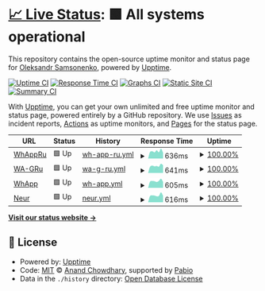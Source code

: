 # [📈 Live Status](https://demo.upptime.js.org): <!--live status--> **🟩 All systems operational**

This repository contains the open-source uptime monitor and status page for [Oleksandr Samsonenko](https://demo.upptime.js.org), powered by [Upptime](https://github.com/upptime/upptime).

[![Uptime CI](https://github.com/oleksandrsamsonenko/upptime/workflows/Uptime%20CI/badge.svg)](https://github.com/oleksandrsamsonenko/upptime/actions?query=workflow%3A%22Uptime+CI%22)
[![Response Time CI](https://github.com/oleksandrsamsonenko/upptime/workflows/Response%20Time%20CI/badge.svg)](https://github.com/oleksandrsamsonenko/upptime/actions?query=workflow%3A%22Response+Time+CI%22)
[![Graphs CI](https://github.com/oleksandrsamsonenko/upptime/workflows/Graphs%20CI/badge.svg)](https://github.com/oleksandrsamsonenko/upptime/actions?query=workflow%3A%22Graphs+CI%22)
[![Static Site CI](https://github.com/oleksandrsamsonenko/upptime/workflows/Static%20Site%20CI/badge.svg)](https://github.com/oleksandrsamsonenko/upptime/actions?query=workflow%3A%22Static+Site+CI%22)
[![Summary CI](https://github.com/oleksandrsamsonenko/upptime/workflows/Summary%20CI/badge.svg)](https://github.com/oleksandrsamsonenko/upptime/actions?query=workflow%3A%22Summary+CI%22)

With [Upptime](https://upptime.js.org), you can get your own unlimited and free uptime monitor and status page, powered entirely by a GitHub repository. We use [Issues](https://github.com/oleksandrsamsonenko/upptime/issues) as incident reports, [Actions](https://github.com/oleksandrsamsonenko/upptime/actions) as uptime monitors, and [Pages](https://demo.upptime.js.org) for the status page.

<!--start: status pages-->
<!-- This summary is generated by Upptime (https://github.com/upptime/upptime) -->
<!-- Do not edit this manually, your changes will be overwritten -->
<!-- prettier-ignore -->
| URL | Status | History | Response Time | Uptime |
| --- | ------ | ------- | ------------- | ------ |
| <img alt="" src="https://icons.duckduckgo.com/ip3/djgtdensloaa.com.ico" height="13"> [WhAppRu](https://djgtdensloaa.com/response.html) | 🟩 Up | [wh-app-ru.yml](https://github.com/oleksandrsamsonenko/upptime/commits/HEAD/history/wh-app-ru.yml) | <details><summary><img alt="Response time graph" src="./graphs/wh-app-ru/response-time-week.png" height="20"> 636ms</summary><br><a href="https://oleksandrsamsonenko.github.io/upptime/history/wh-app-ru"><img alt="Response time 640" src="https://img.shields.io/endpoint?url=https%3A%2F%2Fraw.githubusercontent.com%2Foleksandrsamsonenko%2Fupptime%2FHEAD%2Fapi%2Fwh-app-ru%2Fresponse-time.json"></a><br><a href="https://oleksandrsamsonenko.github.io/upptime/history/wh-app-ru"><img alt="24-hour response time 510" src="https://img.shields.io/endpoint?url=https%3A%2F%2Fraw.githubusercontent.com%2Foleksandrsamsonenko%2Fupptime%2FHEAD%2Fapi%2Fwh-app-ru%2Fresponse-time-day.json"></a><br><a href="https://oleksandrsamsonenko.github.io/upptime/history/wh-app-ru"><img alt="7-day response time 636" src="https://img.shields.io/endpoint?url=https%3A%2F%2Fraw.githubusercontent.com%2Foleksandrsamsonenko%2Fupptime%2FHEAD%2Fapi%2Fwh-app-ru%2Fresponse-time-week.json"></a><br><a href="https://oleksandrsamsonenko.github.io/upptime/history/wh-app-ru"><img alt="30-day response time 640" src="https://img.shields.io/endpoint?url=https%3A%2F%2Fraw.githubusercontent.com%2Foleksandrsamsonenko%2Fupptime%2FHEAD%2Fapi%2Fwh-app-ru%2Fresponse-time-month.json"></a><br><a href="https://oleksandrsamsonenko.github.io/upptime/history/wh-app-ru"><img alt="1-year response time 640" src="https://img.shields.io/endpoint?url=https%3A%2F%2Fraw.githubusercontent.com%2Foleksandrsamsonenko%2Fupptime%2FHEAD%2Fapi%2Fwh-app-ru%2Fresponse-time-year.json"></a></details> | <details><summary><a href="https://oleksandrsamsonenko.github.io/upptime/history/wh-app-ru">100.00%</a></summary><a href="https://oleksandrsamsonenko.github.io/upptime/history/wh-app-ru"><img alt="All-time uptime 100.00%" src="https://img.shields.io/endpoint?url=https%3A%2F%2Fraw.githubusercontent.com%2Foleksandrsamsonenko%2Fupptime%2FHEAD%2Fapi%2Fwh-app-ru%2Fuptime.json"></a><br><a href="https://oleksandrsamsonenko.github.io/upptime/history/wh-app-ru"><img alt="24-hour uptime 100.00%" src="https://img.shields.io/endpoint?url=https%3A%2F%2Fraw.githubusercontent.com%2Foleksandrsamsonenko%2Fupptime%2FHEAD%2Fapi%2Fwh-app-ru%2Fuptime-day.json"></a><br><a href="https://oleksandrsamsonenko.github.io/upptime/history/wh-app-ru"><img alt="7-day uptime 100.00%" src="https://img.shields.io/endpoint?url=https%3A%2F%2Fraw.githubusercontent.com%2Foleksandrsamsonenko%2Fupptime%2FHEAD%2Fapi%2Fwh-app-ru%2Fuptime-week.json"></a><br><a href="https://oleksandrsamsonenko.github.io/upptime/history/wh-app-ru"><img alt="30-day uptime 100.00%" src="https://img.shields.io/endpoint?url=https%3A%2F%2Fraw.githubusercontent.com%2Foleksandrsamsonenko%2Fupptime%2FHEAD%2Fapi%2Fwh-app-ru%2Fuptime-month.json"></a><br><a href="https://oleksandrsamsonenko.github.io/upptime/history/wh-app-ru"><img alt="1-year uptime 100.00%" src="https://img.shields.io/endpoint?url=https%3A%2F%2Fraw.githubusercontent.com%2Foleksandrsamsonenko%2Fupptime%2FHEAD%2Fapi%2Fwh-app-ru%2Fuptime-year.json"></a></details>
| <img alt="" src="https://icons.duckduckgo.com/ip3/aeonglobalindia.com.ico" height="13"> [WA-GRu](https://aeonglobalindia.com/response.html) | 🟩 Up | [wa-g-ru.yml](https://github.com/oleksandrsamsonenko/upptime/commits/HEAD/history/wa-g-ru.yml) | <details><summary><img alt="Response time graph" src="./graphs/wa-g-ru/response-time-week.png" height="20"> 641ms</summary><br><a href="https://oleksandrsamsonenko.github.io/upptime/history/wa-g-ru"><img alt="Response time 637" src="https://img.shields.io/endpoint?url=https%3A%2F%2Fraw.githubusercontent.com%2Foleksandrsamsonenko%2Fupptime%2FHEAD%2Fapi%2Fwa-g-ru%2Fresponse-time.json"></a><br><a href="https://oleksandrsamsonenko.github.io/upptime/history/wa-g-ru"><img alt="24-hour response time 694" src="https://img.shields.io/endpoint?url=https%3A%2F%2Fraw.githubusercontent.com%2Foleksandrsamsonenko%2Fupptime%2FHEAD%2Fapi%2Fwa-g-ru%2Fresponse-time-day.json"></a><br><a href="https://oleksandrsamsonenko.github.io/upptime/history/wa-g-ru"><img alt="7-day response time 641" src="https://img.shields.io/endpoint?url=https%3A%2F%2Fraw.githubusercontent.com%2Foleksandrsamsonenko%2Fupptime%2FHEAD%2Fapi%2Fwa-g-ru%2Fresponse-time-week.json"></a><br><a href="https://oleksandrsamsonenko.github.io/upptime/history/wa-g-ru"><img alt="30-day response time 637" src="https://img.shields.io/endpoint?url=https%3A%2F%2Fraw.githubusercontent.com%2Foleksandrsamsonenko%2Fupptime%2FHEAD%2Fapi%2Fwa-g-ru%2Fresponse-time-month.json"></a><br><a href="https://oleksandrsamsonenko.github.io/upptime/history/wa-g-ru"><img alt="1-year response time 637" src="https://img.shields.io/endpoint?url=https%3A%2F%2Fraw.githubusercontent.com%2Foleksandrsamsonenko%2Fupptime%2FHEAD%2Fapi%2Fwa-g-ru%2Fresponse-time-year.json"></a></details> | <details><summary><a href="https://oleksandrsamsonenko.github.io/upptime/history/wa-g-ru">100.00%</a></summary><a href="https://oleksandrsamsonenko.github.io/upptime/history/wa-g-ru"><img alt="All-time uptime 100.00%" src="https://img.shields.io/endpoint?url=https%3A%2F%2Fraw.githubusercontent.com%2Foleksandrsamsonenko%2Fupptime%2FHEAD%2Fapi%2Fwa-g-ru%2Fuptime.json"></a><br><a href="https://oleksandrsamsonenko.github.io/upptime/history/wa-g-ru"><img alt="24-hour uptime 100.00%" src="https://img.shields.io/endpoint?url=https%3A%2F%2Fraw.githubusercontent.com%2Foleksandrsamsonenko%2Fupptime%2FHEAD%2Fapi%2Fwa-g-ru%2Fuptime-day.json"></a><br><a href="https://oleksandrsamsonenko.github.io/upptime/history/wa-g-ru"><img alt="7-day uptime 100.00%" src="https://img.shields.io/endpoint?url=https%3A%2F%2Fraw.githubusercontent.com%2Foleksandrsamsonenko%2Fupptime%2FHEAD%2Fapi%2Fwa-g-ru%2Fuptime-week.json"></a><br><a href="https://oleksandrsamsonenko.github.io/upptime/history/wa-g-ru"><img alt="30-day uptime 100.00%" src="https://img.shields.io/endpoint?url=https%3A%2F%2Fraw.githubusercontent.com%2Foleksandrsamsonenko%2Fupptime%2FHEAD%2Fapi%2Fwa-g-ru%2Fuptime-month.json"></a><br><a href="https://oleksandrsamsonenko.github.io/upptime/history/wa-g-ru"><img alt="1-year uptime 100.00%" src="https://img.shields.io/endpoint?url=https%3A%2F%2Fraw.githubusercontent.com%2Foleksandrsamsonenko%2Fupptime%2FHEAD%2Fapi%2Fwa-g-ru%2Fuptime-year.json"></a></details>
| <img alt="" src="https://icons.duckduckgo.com/ip3/mllecerise.com.ico" height="13"> [WhApp](https://mllecerise.com/response.html) | 🟩 Up | [wh-app.yml](https://github.com/oleksandrsamsonenko/upptime/commits/HEAD/history/wh-app.yml) | <details><summary><img alt="Response time graph" src="./graphs/wh-app/response-time-week.png" height="20"> 605ms</summary><br><a href="https://oleksandrsamsonenko.github.io/upptime/history/wh-app"><img alt="Response time 632" src="https://img.shields.io/endpoint?url=https%3A%2F%2Fraw.githubusercontent.com%2Foleksandrsamsonenko%2Fupptime%2FHEAD%2Fapi%2Fwh-app%2Fresponse-time.json"></a><br><a href="https://oleksandrsamsonenko.github.io/upptime/history/wh-app"><img alt="24-hour response time 525" src="https://img.shields.io/endpoint?url=https%3A%2F%2Fraw.githubusercontent.com%2Foleksandrsamsonenko%2Fupptime%2FHEAD%2Fapi%2Fwh-app%2Fresponse-time-day.json"></a><br><a href="https://oleksandrsamsonenko.github.io/upptime/history/wh-app"><img alt="7-day response time 605" src="https://img.shields.io/endpoint?url=https%3A%2F%2Fraw.githubusercontent.com%2Foleksandrsamsonenko%2Fupptime%2FHEAD%2Fapi%2Fwh-app%2Fresponse-time-week.json"></a><br><a href="https://oleksandrsamsonenko.github.io/upptime/history/wh-app"><img alt="30-day response time 632" src="https://img.shields.io/endpoint?url=https%3A%2F%2Fraw.githubusercontent.com%2Foleksandrsamsonenko%2Fupptime%2FHEAD%2Fapi%2Fwh-app%2Fresponse-time-month.json"></a><br><a href="https://oleksandrsamsonenko.github.io/upptime/history/wh-app"><img alt="1-year response time 632" src="https://img.shields.io/endpoint?url=https%3A%2F%2Fraw.githubusercontent.com%2Foleksandrsamsonenko%2Fupptime%2FHEAD%2Fapi%2Fwh-app%2Fresponse-time-year.json"></a></details> | <details><summary><a href="https://oleksandrsamsonenko.github.io/upptime/history/wh-app">100.00%</a></summary><a href="https://oleksandrsamsonenko.github.io/upptime/history/wh-app"><img alt="All-time uptime 100.00%" src="https://img.shields.io/endpoint?url=https%3A%2F%2Fraw.githubusercontent.com%2Foleksandrsamsonenko%2Fupptime%2FHEAD%2Fapi%2Fwh-app%2Fuptime.json"></a><br><a href="https://oleksandrsamsonenko.github.io/upptime/history/wh-app"><img alt="24-hour uptime 100.00%" src="https://img.shields.io/endpoint?url=https%3A%2F%2Fraw.githubusercontent.com%2Foleksandrsamsonenko%2Fupptime%2FHEAD%2Fapi%2Fwh-app%2Fuptime-day.json"></a><br><a href="https://oleksandrsamsonenko.github.io/upptime/history/wh-app"><img alt="7-day uptime 100.00%" src="https://img.shields.io/endpoint?url=https%3A%2F%2Fraw.githubusercontent.com%2Foleksandrsamsonenko%2Fupptime%2FHEAD%2Fapi%2Fwh-app%2Fuptime-week.json"></a><br><a href="https://oleksandrsamsonenko.github.io/upptime/history/wh-app"><img alt="30-day uptime 100.00%" src="https://img.shields.io/endpoint?url=https%3A%2F%2Fraw.githubusercontent.com%2Foleksandrsamsonenko%2Fupptime%2FHEAD%2Fapi%2Fwh-app%2Fuptime-month.json"></a><br><a href="https://oleksandrsamsonenko.github.io/upptime/history/wh-app"><img alt="1-year uptime 100.00%" src="https://img.shields.io/endpoint?url=https%3A%2F%2Fraw.githubusercontent.com%2Foleksandrsamsonenko%2Fupptime%2FHEAD%2Fapi%2Fwh-app%2Fuptime-year.json"></a></details>
| <img alt="" src="https://icons.duckduckgo.com/ip3/benefitspanama.com.ico" height="13"> [Neur](https://benefitspanama.com/response.html) | 🟩 Up | [neur.yml](https://github.com/oleksandrsamsonenko/upptime/commits/HEAD/history/neur.yml) | <details><summary><img alt="Response time graph" src="./graphs/neur/response-time-week.png" height="20"> 616ms</summary><br><a href="https://oleksandrsamsonenko.github.io/upptime/history/neur"><img alt="Response time 624" src="https://img.shields.io/endpoint?url=https%3A%2F%2Fraw.githubusercontent.com%2Foleksandrsamsonenko%2Fupptime%2FHEAD%2Fapi%2Fneur%2Fresponse-time.json"></a><br><a href="https://oleksandrsamsonenko.github.io/upptime/history/neur"><img alt="24-hour response time 577" src="https://img.shields.io/endpoint?url=https%3A%2F%2Fraw.githubusercontent.com%2Foleksandrsamsonenko%2Fupptime%2FHEAD%2Fapi%2Fneur%2Fresponse-time-day.json"></a><br><a href="https://oleksandrsamsonenko.github.io/upptime/history/neur"><img alt="7-day response time 616" src="https://img.shields.io/endpoint?url=https%3A%2F%2Fraw.githubusercontent.com%2Foleksandrsamsonenko%2Fupptime%2FHEAD%2Fapi%2Fneur%2Fresponse-time-week.json"></a><br><a href="https://oleksandrsamsonenko.github.io/upptime/history/neur"><img alt="30-day response time 624" src="https://img.shields.io/endpoint?url=https%3A%2F%2Fraw.githubusercontent.com%2Foleksandrsamsonenko%2Fupptime%2FHEAD%2Fapi%2Fneur%2Fresponse-time-month.json"></a><br><a href="https://oleksandrsamsonenko.github.io/upptime/history/neur"><img alt="1-year response time 624" src="https://img.shields.io/endpoint?url=https%3A%2F%2Fraw.githubusercontent.com%2Foleksandrsamsonenko%2Fupptime%2FHEAD%2Fapi%2Fneur%2Fresponse-time-year.json"></a></details> | <details><summary><a href="https://oleksandrsamsonenko.github.io/upptime/history/neur">100.00%</a></summary><a href="https://oleksandrsamsonenko.github.io/upptime/history/neur"><img alt="All-time uptime 100.00%" src="https://img.shields.io/endpoint?url=https%3A%2F%2Fraw.githubusercontent.com%2Foleksandrsamsonenko%2Fupptime%2FHEAD%2Fapi%2Fneur%2Fuptime.json"></a><br><a href="https://oleksandrsamsonenko.github.io/upptime/history/neur"><img alt="24-hour uptime 100.00%" src="https://img.shields.io/endpoint?url=https%3A%2F%2Fraw.githubusercontent.com%2Foleksandrsamsonenko%2Fupptime%2FHEAD%2Fapi%2Fneur%2Fuptime-day.json"></a><br><a href="https://oleksandrsamsonenko.github.io/upptime/history/neur"><img alt="7-day uptime 100.00%" src="https://img.shields.io/endpoint?url=https%3A%2F%2Fraw.githubusercontent.com%2Foleksandrsamsonenko%2Fupptime%2FHEAD%2Fapi%2Fneur%2Fuptime-week.json"></a><br><a href="https://oleksandrsamsonenko.github.io/upptime/history/neur"><img alt="30-day uptime 100.00%" src="https://img.shields.io/endpoint?url=https%3A%2F%2Fraw.githubusercontent.com%2Foleksandrsamsonenko%2Fupptime%2FHEAD%2Fapi%2Fneur%2Fuptime-month.json"></a><br><a href="https://oleksandrsamsonenko.github.io/upptime/history/neur"><img alt="1-year uptime 100.00%" src="https://img.shields.io/endpoint?url=https%3A%2F%2Fraw.githubusercontent.com%2Foleksandrsamsonenko%2Fupptime%2FHEAD%2Fapi%2Fneur%2Fuptime-year.json"></a></details>

<!--end: status pages-->

[**Visit our status website →**](https://demo.upptime.js.org)

## 📄 License

- Powered by: [Upptime](https://github.com/upptime/upptime)
- Code: [MIT](./LICENSE) © [Anand Chowdhary](https://anandchowdhary.com), supported by [Pabio](https://pabio.com)
- Data in the `./history` directory: [Open Database License](https://opendatacommons.org/licenses/odbl/1-0/)
